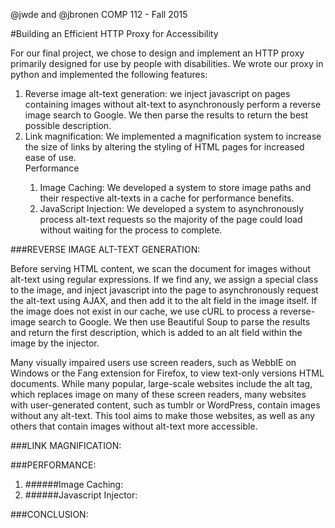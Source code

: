 @jwde and @jbronen
COMP 112 - Fall 2015

#Building an Efficient HTTP Proxy for Accessibility

For our final project, we chose to design and implement an HTTP proxy primarily designed for use by people with disabilities. We wrote our proxy in python and implemented the following features:
<ol>
<li>Reverse image alt-text generation: we inject javascript on pages containing images without alt-text to asynchronously perform a reverse image search to Google. We then parse the results to return the best possible description.</li>
<li>Link magnification: We implemented a magnification system to increase the size of links by altering the styling of HTML pages for increased ease of use.</li>
</li>Performance
  <ol><li>Image Caching: We developed a system to store image paths and their respective alt-texts in a cache for performance benefits.</li>
  <li>JavaScript Injection: We developed a system to asynchronously process alt-text requests so the majority of the page could load without waiting for the process to complete.</li>
  </ol></li></ol>

###REVERSE IMAGE ALT-TEXT GENERATION:
<p>Before serving HTML content, we scan the document for images without alt-text using regular expressions. If we find any, we assign a special class to the image, and inject javascript into the page to asynchronously request the alt-text using AJAX, and then add it to the alt field in the image itself. If the image does not exist in our cache, we use cURL to process a reverse-image search to Google. We then use Beautiful Soup to parse the results and return the first description, which is added to an alt field within the image by the injector.</p>
<p>Many visually impaired users use screen readers, such as WebbIE on Windows or the Fang extension for Firefox, to view text-only versions HTML documents. While many popular, large-scale websites include the alt tag, which replaces image on many of these screen readers, many websites with user-generated content, such as tumblr or WordPress, contain images without any alt-text. This tool aims to make those websites, as well as any others that contain images without alt-text more accessible.</p>

###LINK MAGNIFICATION:


###PERFORMANCE:
<ol><li>######Image Caching:

</li>
<li>######Javascript Injector:

</li></ol>
###CONCLUSION:

